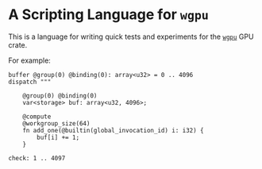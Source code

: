 # A Scripting Language for `wgpu`

This is a language for writing quick tests and experiments for the
[`wgpu`](https://github.com/gfx-rs/wgpu) GPU crate.

For example:

```text
buffer @group(0) @binding(0): array<u32> = 0 .. 4096
dispatch """

    @group(0) @binding(0)
    var<storage> buf: array<u32, 4096>;

    @compute
    @workgroup_size(64)
    fn add_one(@builtin(global_invocation_id) i: i32) {
        buf[i] += 1;
    }

check: 1 .. 4097
```

